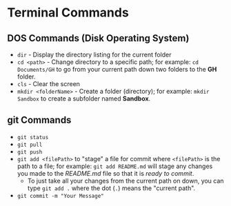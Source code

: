 # Terminal Commands

## DOS Commands (Disk Operating System)

- `dir` - Display the directory listing for the current folder
- `cd <path>` - Change directory to a specific path; for example: `cd Documents/GH` to go from your current path down two folders to the **GH** folder.
- `cls` - Clear the screen
- `mkdir <folderName>` - Create a folder (directory); for example: `mkdir Sandbox` to create a subfolder named **Sandbox**.

## git Commands

- `git status`
- `git pull`
- `git push`
- `git add <filePath>` to "stage" a file for commit where `<filePath>` is the path to a file; for example: `git add README.md` will stage any changes you made to the *README.md* file so that it is *ready to commit*.
  - To just take all your changes from the current path on down, you can type `git add .` where the dot (`.`) means the "current path".
- `git commit -m "Your Message"`






